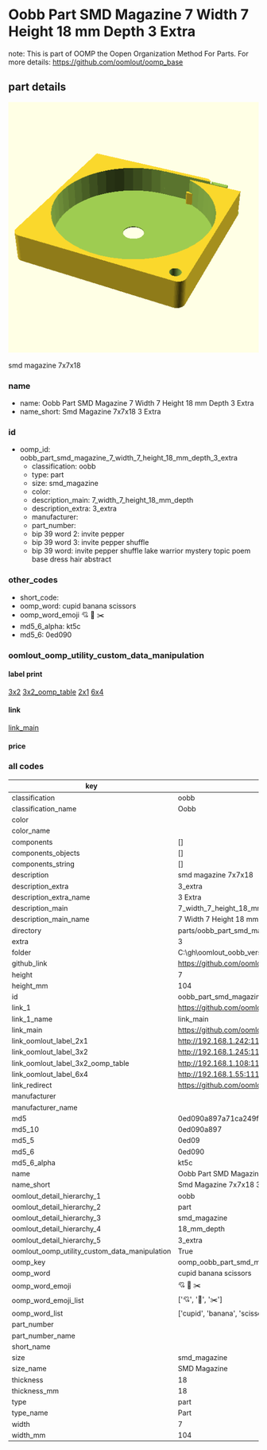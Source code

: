 # Oobb Part SMD Magazine 7 Width 7 Height 18 mm Depth 3 Extra  

note: This is part of OOMP the Oopen Organization Method For Parts. For more details: https://github.com/oomlout/oomp_base

##  part details
  

[![](3dpr.png)](3dpr.png)

smd magazine 7x7x18



### name
* name: Oobb Part SMD Magazine 7 Width 7 Height 18 mm Depth 3 Extra
* name_short: Smd Magazine 7x7x18 3 Extra
### id
* oomp_id: oobb_part_smd_magazine_7_width_7_height_18_mm_depth_3_extra
  * classification: oobb
  * type: part
  * size: smd_magazine
  * color: 
  * description_main: 7_width_7_height_18_mm_depth
  * description_extra: 3_extra
  * manufacturer: 
  * part_number: 
  * bip 39 word 2: invite pepper
  * bip 39 word 3: invite pepper shuffle
  * bip 39 word: invite pepper shuffle lake warrior mystery topic poem base dress hair abstract

### other_codes
* short_code: 
* oomp_word: cupid banana scissors
* oomp_word_emoji :cupid: :banana: :scissors:
* md5_6_alpha: kt5c
* md5_6: 0ed090






### oomlout_oomp_utility_custom_data_manipulation
#### label print
[3x2](http://192.168.1.245:1112/?label=oomp%20kt5c)
[3x2_oomp_table](http://192.168.1.108:1112/?label=oomp%20kt5c)
[2x1](http://192.168.1.242:1112/?label=oomp%20kt5c)
[6x4](http://192.168.1.55:1112/?label=oomp%20kt5c)    

#### link

[link_main](https://github.com/oomlout/oomlout_oobb_version_4_generated_parts/tree/main/navigation_oomp/oobb/part/smd_magazine/7_width_7_height_18_mm_depth/3_extra/part)                              

#### price







### all codes 
| key | value |  
| --- | --- |  
| classification | oobb |  
| classification_name | Oobb |  
| color |  |  
| color_name |  |  
| components | [] |  
| components_objects | [] |  
| components_string | [] |  
| description | smd magazine 7x7x18 |  
| description_extra | 3_extra |  
| description_extra_name | 3 Extra |  
| description_main | 7_width_7_height_18_mm_depth |  
| description_main_name | 7 Width 7 Height 18 mm Depth |  
| directory | parts/oobb_part_smd_magazine_7_width_7_height_18_mm_depth_3_extra |  
| extra | 3 |  
| folder | C:\gh\oomlout_oobb_version_4_generated_parts\parts\oobb_part_smd_magazine_7_width_7_height_18_mm_depth_3_extra |  
| github_link | https://github.com/oomlout/oomlout_oomp_part_src/tree/main/parts/oobb_part_smd_magazine_7_width_7_height_18_mm_depth_3_extra |  
| height | 7 |  
| height_mm | 104 |  
| id | oobb_part_smd_magazine_7_width_7_height_18_mm_depth_3_extra |  
| link_1 | https://github.com/oomlout/oomlout_oobb_version_4_generated_parts/tree/main/navigation_oomp/oobb/part/smd_magazine/7_width_7_height_18_mm_depth/3_extra/part |  
| link_1_name | link_main |  
| link_main | https://github.com/oomlout/oomlout_oobb_version_4_generated_parts/tree/main/navigation_oomp/oobb/part/smd_magazine/7_width_7_height_18_mm_depth/3_extra/part |  
| link_oomlout_label_2x1 | http://192.168.1.242:1112/?label=oomp%20kt5c |  
| link_oomlout_label_3x2 | http://192.168.1.245:1112/?label=oomp%20kt5c |  
| link_oomlout_label_3x2_oomp_table | http://192.168.1.108:1112/?label=oomp%20kt5c |  
| link_oomlout_label_6x4 | http://192.168.1.55:1112/?label=oomp%20kt5c |  
| link_redirect | https://github.com/oomlout/oomlout_oobb_version_4_generated_parts/tree/main/parts/oobb_smd_magazine_07_07_18_nm_16_mm_tape_width_3_mm_tape_thickness_ex_3 |  
| manufacturer |  |  
| manufacturer_name |  |  
| md5 | 0ed090a897a71ca249fba7cb8ee8bbb0 |  
| md5_10 | 0ed090a897 |  
| md5_5 | 0ed09 |  
| md5_6 | 0ed090 |  
| md5_6_alpha | kt5c |  
| name | Oobb Part SMD Magazine 7 Width 7 Height 18 mm Depth 3 Extra |  
| name_short | Smd Magazine 7x7x18 3 Extra |  
| oomlout_detail_hierarchy_1 | oobb |  
| oomlout_detail_hierarchy_2 | part |  
| oomlout_detail_hierarchy_3 | smd_magazine |  
| oomlout_detail_hierarchy_4 | 18_mm_depth |  
| oomlout_detail_hierarchy_5 | 3_extra |  
| oomlout_oomp_utility_custom_data_manipulation | True |  
| oomp_key | oomp_oobb_part_smd_magazine_7_width_7_height_18_mm_depth_3_extra |  
| oomp_word | cupid banana scissors |  
| oomp_word_emoji | :cupid: :banana: :scissors: |  
| oomp_word_emoji_list | [':cupid:', ':banana:', ':scissors:'] |  
| oomp_word_list | ['cupid', 'banana', 'scissors'] |  
| part_number |  |  
| part_number_name |  |  
| short_name |  |  
| size | smd_magazine |  
| size_name | SMD Magazine |  
| thickness | 18 |  
| thickness_mm | 18 |  
| type | part |  
| type_name | Part |  
| width | 7 |  
| width_mm | 104 |  
